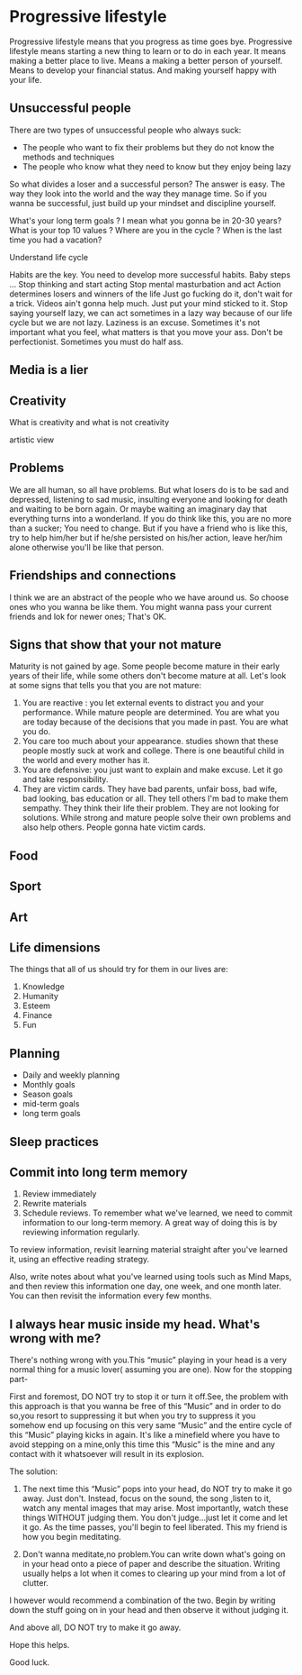 # Progressive lifestyle

Progressive lifestyle means that you progress as time goes bye. Progressive lifestyle means starting a new thing to learn or to do in each year. It means making a better place to live. Means a making a better person of yourself. Means to develop your financial status. And making yourself happy with your life.

## Unsuccessful people

There are two types of unsuccessful people who always suck:

- The people who want to fix their problems but they do not know the methods and techniques
- The people who know what they need to know but they enjoy being lazy

So what divides a loser and a successful person? The answer is easy. The way they look into the world and the way they manage time. So if you wanna be successful, just build up your mindset and discipline yourself.

What's your long term goals ? I mean what you gonna be in 20-30 years?
What is your top 10 values ?
Where are you in the cycle ?
When is the last time you had a vacation?

Understand life cycle

Habits are the key. You need to develop more successful habits. 
Baby steps ...
Stop thinking and start acting 
Stop mental masturbation and act
Action determines losers and winners of the life
Just go fucking do it, don't wait for a trick. Videos ain't gonna help much. Just put your mind sticked to it.
Stop saying yourself lazy, we can act sometimes in a lazy way because of our life cycle but we are not lazy. Laziness is an excuse.
Sometimes it's not important what you feel, what matters is that you move your ass.
Don't be perfectionist. Sometimes you must do half ass.

## Media is a lier

## Creativity

What is creativity and what is not creativity

artistic view

## Problems

We are all human, so all have problems. But what losers do is to be sad and depressed, listening to sad music, insulting everyone and looking for death and waiting to be born again. Or maybe waiting an imaginary day that everything turns into a wonderland. If you do think like this, you are no more than a sucker; You need to change. But if you have a friend who is like this, try to help him/her but if he/she persisted on his/her action, leave her/him alone otherwise you'll be like that person.

## Friendships and connections

I think we are an abstract of the people who we have around us. So choose ones who you wanna be like them. You might wanna pass your current friends and lok for newer ones; That's OK.

## Signs that show that your not mature

Maturity is not gained by age. Some people become mature in their early years of their life, while some others don't become mature at all.
Let's look at some signs that tells you that you are not mature:
1. You are reactive : you let external events to distract you and your performance. While mature people are determined.
You are what you are today because of the decisions that you made in past.
You are what you do.
2. You care too much about your appearance. studies shown that these people mostly suck at work and college.
There is one beautiful child in the world and every mother has it.
3. You are defensive: you just want to explain and make excuse. Let it go and take responsibility.
4. They are victim cards. They have bad parents, unfair boss, bad wife, bad looking, bas education or all. They tell others I'm bad to make them sempathy. They think their life their problem. They are not looking for solutions. While strong and mature people solve their own problems and also help others. People gonna hate victim cards.

## Food

## Sport

## Art

## Life dimensions

The things that all of us should try for them in our lives are:

1. Knowledge
2. Humanity
3. Esteem
4. Finance
5. Fun

## Planning

- Daily and weekly planning
- Monthly goals
- Season goals
- mid-term goals
- long term goals

## Sleep practices

## Commit into long term memory

1. Review immediately
2. Rewrite materials
3. Schedule reviews.
To remember what we've learned, we need to commit information to our long-term memory. A great way of doing this is by reviewing information regularly.

To review information, revisit learning material straight after you've learned it, using an effective reading strategy.

Also, write notes about what you've learned using tools such as Mind Maps, and then review this information one day, one week, and one month later. You can then revisit the information every few months.

## I always hear music inside my head. What's wrong with me?

There's nothing wrong with you.This “music” playing in your head is a very normal thing for a music lover( assuming you are one). Now for the stopping part-

First and foremost, DO NOT try to stop it or turn it off.See, the problem with this approach is that you wanna be free of this “Music” and in order to do so,you resort to suppressing it but when you try to suppress it you somehow end up focusing on this very same “Music” and the entire cycle of this “Music” playing kicks in again. It's like a minefield where you have to avoid stepping on a mine,only this time this “Music” is the mine and any contact with it whatsoever will result in its explosion.

The solution:

1. The next time this “Music” pops into your head, do NOT try to make it go away. Just don't. Instead, focus on the sound, the song ,listen to it, watch any mental images that may arise. Most importantly, watch these things WITHOUT judging them. You don't judge…just let it come and let it go. As the time passes, you'll begin to feel liberated. This my friend is how you begin meditating.

2. Don't wanna meditate,no problem.You can write down what's going on in your head onto a piece of paper and describe the situation. Writing usually helps a lot when it comes to clearing up your mind from a lot of clutter.

I however would recommend a combination of the two. Begin by writing down the stuff going on in your head and then observe it without judging it.

And above all, DO NOT try to make it go away.

Hope this helps.

Good luck.
